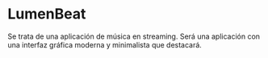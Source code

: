 # LumenBeat
Se trata de una aplicación de música en streaming. Será una aplicación con una interfaz gráfica moderna y minimalista que destacará.
